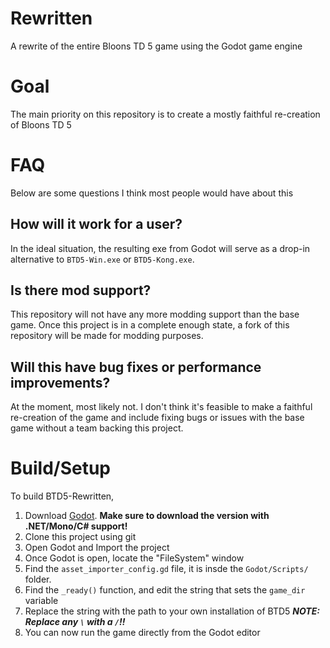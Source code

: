 # Rewritten
A rewrite of the entire Bloons TD 5 game using the Godot game engine

# Goal
The main priority on this repository is to create a mostly faithful re-creation of Bloons TD 5

# FAQ
Below are some questions I think most people would have about this

## How will it work for a user?
In the ideal situation, the resulting exe from Godot will serve as a drop-in alternative to `BTD5-Win.exe` or `BTD5-Kong.exe`.

## Is there mod support?
This repository will not have any more modding support than the base game. Once this project is in a complete enough state, a fork of this repository will be made for modding purposes.

## Will this have bug fixes or performance improvements?
At the moment, most likely not. I don't think it's feasible to make a faithful re-creation of the game and include fixing bugs or issues with the base game without a team backing this project.

# Build/Setup
To build BTD5-Rewritten,
1. Download [Godot](https://godotengine.org/). **Make sure to download the version with .NET/Mono/C# support!**
2. Clone this project using git
3. Open Godot and Import the project
4. Once Godot is open, locate the "FileSystem" window
5. Find the `asset_importer_config.gd` file, it is insde the `Godot/Scripts/` folder.
6. Find the `_ready()` function, and edit the string that sets the `game_dir` variable
7. Replace the string with the path to your own installation of BTD5 ***NOTE: Replace any `\` with a `/`!!***
8. You can now run the game directly from the Godot editor

